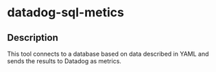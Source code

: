 # datadog-sql-metics

## Description

This tool connects to a database based on data described in YAML and sends the results to Datadog as metrics.
